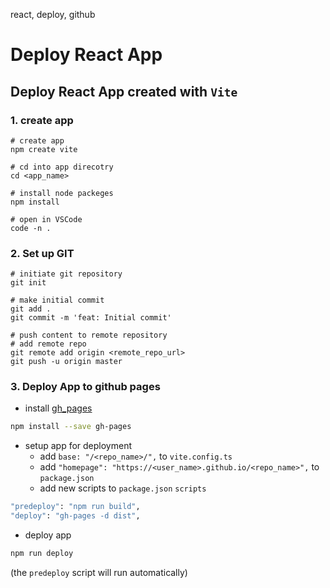 react, deploy, github

# Deploy React App

## Deploy React App created with `Vite`
### 1. create app 
```shell
# create app
npm create vite

# cd into app direcotry
cd <app_name>

# install node packeges
npm install

# open in VSCode
code -n .
```
### 2. Set up GIT
```shell
# initiate git repository 
git init

# make initial commit
git add .
git commit -m 'feat: Initial commit'

# push content to remote repository
# add remote repo
git remote add origin <remote_repo_url>
git push -u origin master
```

### 3. Deploy App to github pages
- install [gh_pages](https://www.npmjs.com/package/gh-pages)
```bash
npm install --save gh-pages
```
- setup app for deployment
  - add `base: "/<repo_name>/",` to `vite.config.ts`
  - add `"homepage": "https://<user_name>.github.io/<repo_name>",` to `package.json`
  - add new scripts to `package.json` `scripts`
```bash
"predeploy": "npm run build",
"deploy": "gh-pages -d dist",
```
- deploy app
```bash
npm run deploy
```
(the `predeploy` script will run automatically)
